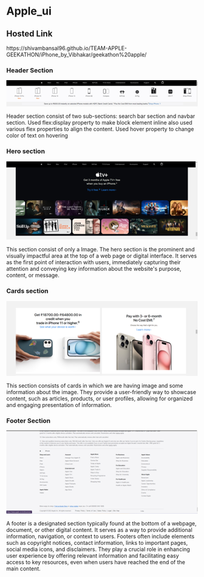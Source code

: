 # Apple_ui
<h2>Hosted Link</h2>
https://shivambansal96.github.io/TEAM-APPLE-GEEKATHON/iPhone_by_Vibhakar/geekathon%20apple/

<h3>Header Section</h3>

<img src="./assest/Navbar.PNG.png">

Header section consist of two sub-sections: search bar section and navbar section. Used flex:display property to make block element inline also used various flex properties to align the content.
Used hover property to change color of text on hovering

<h3>Hero section</h3>

<img src="./assest/Hero_section.png">

This section consist of only a Image. The hero section is the prominent and visually impactful area at the top of a web page or digital interface. It serves as the first point of interaction with users, immediately capturing their attention and conveying key information about the website's purpose, content, or message.

 <h3>Cards section</h3>

 <img src="./assest/card.png">
 
This section consists of cards in which we are having image and some information about the image. They provide a user-friendly way to showcase content, such as articles, products, or user profiles, allowing for organized and engaging presentation of information.
 
 
 
 <h3> Footer Section</h3>
 
<img src="./assest/Footer.png">

A footer is a designated section typically found at the bottom of a webpage, document, or other digital content. It serves as a way to provide additional information, navigation, or context to users. Footers often include elements such as copyright notices, contact information, links to important pages, social media icons, and disclaimers. They play a crucial role in enhancing user experience by offering relevant information and facilitating easy access to key resources, even when users have reached the end of the main content.